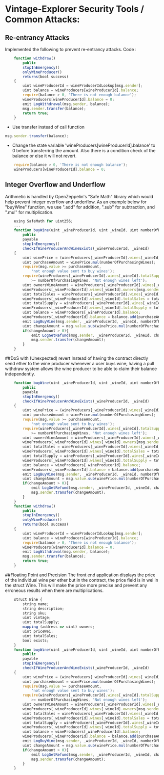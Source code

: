# Vintage-Explorer Security Tools / Common Attacks:

## Re-entrancy Attacks
Implemented the following to prevent re-entrancy attacks.
Code : 
```javascript
    function withdraw()
        public
        stopInEmergency()
        onlyWineProducer()
        returns(bool success)
    {
        uint wineProducerId = wineProducerIdLookup[msg.sender];
        uint balance = wineProducers[wineProducerId].balance;
        require(balance > 0, 'There is not enough balance');
        wineProducers[wineProducerId].balance = 0;
        emit LogWithdrawal(msg.sender, balance);
        msg.sender.transfer(balance);
        return true;
    }
```
* Use transfer instead of call function
```javascript
msg.sender.transfer(balance);
```
* Change the state variable 'wineProducers[wineProducerId].balance' to 0 before transferring the amount. Also there is a condition check of the balance or else it will not revert.
```javascript
    require(balance > 0, 'There is not enough balance');
    wineProducers[wineProducerId].balance = 0;
```

## Integer Overflow and Underflow
Arithmetic is handled by OpenZeppelin's "Safe Math" library which would help prevent integer overflow and underflow. As an example below for "buyWine" function, we use ".add" for addition, ".sub" for subtraction, and ".mul" for multiplication.
```javascript
    using SafeMath for uint256;
    ...
    function buyWine(uint _wineProducerId, uint _wineId, uint numberOfPurchasingWines)
        public
        payable
        stopInEmergency()
        checkIfWineProducerAndWineExists(_wineProducerId, _wineId)
    {
        uint winePrice = (wineProducers[_wineProducerId].wines[_wineId].priceWei) * ONE_WEI;
        uint purchaseAmount = winePrice.mul(numberOfPurchasingWines);
        require(msg.value >= purchaseAmount,
            'not enough value sent to buy wines');
        require(wineProducers[_wineProducerId].wines[_wineId].totalSupply
            >= numberOfPurchasingWines, 'Not enough wines left');
        uint ownersWineAmount = wineProducers[_wineProducerId].wines[_wineId].owners[msg.sender];
        wineProducers[_wineProducerId].wines[_wineId].owners[msg.sender] = ownersWineAmount.add(numberOfPurchasingWines);
        uint totalSales = wineProducers[_wineProducerId].wines[_wineId].totalSales;
        wineProducers[_wineProducerId].wines[_wineId].totalSales = totalSales.add(numberOfPurchasingWines);
        uint totalSupply = wineProducers[_wineProducerId].wines[_wineId].totalSupply;
        wineProducers[_wineProducerId].wines[_wineId].totalSupply = totalSupply.sub(numberOfPurchasingWines);
        uint balance = wineProducers[_wineProducerId].balance;
        wineProducers[_wineProducerId].balance = balance.add(purchaseAmount);
        emit LogBuyWine(msg.sender, _wineProducerId, _wineId, numberOfPurchasingWines);
        uint changeAmount = msg.value.sub(winePrice.mul(numberOfPurchasingWines));
        if(changeAmount > 0){
            emit LogGetRefund(msg.sender, _wineProducerId, _wineId, changeAmount);
            msg.sender.transfer(changeAmount);
        }
    }
```

##DoS with (Unexpected) revert
Instead of having the contract directly send ether to the wine producer whenever a user buys wine, having a pull withdraw system allows the wine producer to be able to claim their balance independently.
```javascript
    function buyWine(uint _wineProducerId, uint _wineId, uint numberOfPurchasingWines)
        public
        payable
        stopInEmergency()
        checkIfWineProducerAndWineExists(_wineProducerId, _wineId)
    {
        uint winePrice = (wineProducers[_wineProducerId].wines[_wineId].priceWei) * ONE_WEI;
        uint purchaseAmount = winePrice.mul(numberOfPurchasingWines);
        require(msg.value >= purchaseAmount,
            'not enough value sent to buy wines');
        require(wineProducers[_wineProducerId].wines[_wineId].totalSupply
            >= numberOfPurchasingWines, 'Not enough wines left');
        uint ownersWineAmount = wineProducers[_wineProducerId].wines[_wineId].owners[msg.sender];
        wineProducers[_wineProducerId].wines[_wineId].owners[msg.sender] = ownersWineAmount.add(numberOfPurchasingWines);
        uint totalSales = wineProducers[_wineProducerId].wines[_wineId].totalSales;
        wineProducers[_wineProducerId].wines[_wineId].totalSales = totalSales.add(numberOfPurchasingWines);
        uint totalSupply = wineProducers[_wineProducerId].wines[_wineId].totalSupply;
        wineProducers[_wineProducerId].wines[_wineId].totalSupply = totalSupply.sub(numberOfPurchasingWines);
        uint balance = wineProducers[_wineProducerId].balance;
        wineProducers[_wineProducerId].balance = balance.add(purchaseAmount);
        emit LogBuyWine(msg.sender, _wineProducerId, _wineId, numberOfPurchasingWines);
        uint changeAmount = msg.value.sub(winePrice.mul(numberOfPurchasingWines));
        if(changeAmount > 0){
            emit LogGetRefund(msg.sender, _wineProducerId, _wineId, changeAmount);
            msg.sender.transfer(changeAmount);
        }
    }
    function withdraw()
        public
        stopInEmergency()
        onlyWineProducer()
        returns(bool success)
    {
        uint wineProducerId = wineProducerIdLookup[msg.sender];
        uint balance = wineProducers[wineProducerId].balance;
        require(balance > 0, 'There is not enough balance');
        wineProducers[wineProducerId].balance = 0;
        emit LogWithdrawal(msg.sender, balance);
        msg.sender.transfer(balance);
        return true;
    }
```

##Floating Point and Precision
The front end application displays the price of the individual wine per ether but in the contract, the price field is in wei in the struct Wine. This will make the price more precise and prevent any erroneous results when there are multiplications.
```javascript
    struct Wine {
        string name;
        string description;
        string sku;
        uint vintage;
        uint totalSupply;
        mapping (address => uint) owners;
        uint priceWei;
        uint totalSales;
        bool exists;
    }
    function buyWine(uint _wineProducerId, uint _wineId, uint numberOfPurchasingWines)
        public
        payable
        stopInEmergency()
        checkIfWineProducerAndWineExists(_wineProducerId, _wineId)
    {
        uint winePrice = (wineProducers[_wineProducerId].wines[_wineId].priceWei) * ONE_WEI;
        uint purchaseAmount = winePrice.mul(numberOfPurchasingWines);
        require(msg.value >= purchaseAmount,
            'not enough value sent to buy wines');
        require(wineProducers[_wineProducerId].wines[_wineId].totalSupply
            >= numberOfPurchasingWines, 'Not enough wines left');
        uint ownersWineAmount = wineProducers[_wineProducerId].wines[_wineId].owners[msg.sender];
        wineProducers[_wineProducerId].wines[_wineId].owners[msg.sender] = ownersWineAmount.add(numberOfPurchasingWines);
        uint totalSales = wineProducers[_wineProducerId].wines[_wineId].totalSales;
        wineProducers[_wineProducerId].wines[_wineId].totalSales = totalSales.add(numberOfPurchasingWines);
        uint totalSupply = wineProducers[_wineProducerId].wines[_wineId].totalSupply;
        wineProducers[_wineProducerId].wines[_wineId].totalSupply = totalSupply.sub(numberOfPurchasingWines);
        uint balance = wineProducers[_wineProducerId].balance;
        wineProducers[_wineProducerId].balance = balance.add(purchaseAmount);
        emit LogBuyWine(msg.sender, _wineProducerId, _wineId, numberOfPurchasingWines);
        uint changeAmount = msg.value.sub(winePrice.mul(numberOfPurchasingWines));
        if(changeAmount > 0){
            emit LogGetRefund(msg.sender, _wineProducerId, _wineId, changeAmount);
            msg.sender.transfer(changeAmount);
        }
    }
```